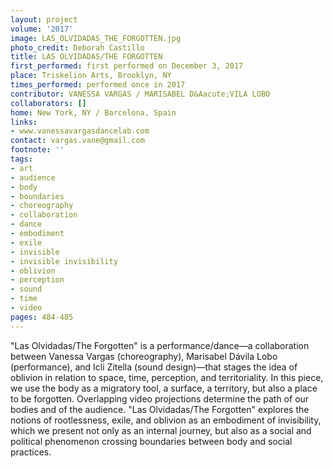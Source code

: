 ```yaml
---
layout: project
volume: '2017'
image: LAS_OLVIDADAS_THE_FORGOTTEN.jpg
photo_credit: Deborah Castillo
title: LAS OLVIDADAS/THE FORGOTTEN
first_performed: first performed on December 3, 2017
place: Triskelion Arts, Brooklyn, NY
times_performed: performed once in 2017
contributor: VANESSA VARGAS / MARISABEL D&Aacute;VILA LOBO
collaborators: []
home: New York, NY / Barcelona, Spain
links:
- www.vanessavargasdancelab.com
contact: vargas.vane@gmail.com
footnote: ''
tags:
- art
- audience
- body
- boundaries
- choreography
- collaboration
- dance
- embodiment
- exile
- invisible
- invisible invisibility
- oblivion
- perception
- sound
- time
- video
pages: 484-485
---
```


"Las Olvidadas/The Forgotten" is a performance/dance—a collaboration between Vanessa Vargas (choreography), Marisabel D&aacute;vila Lobo (performance), and Icli Zitella (sound design)—that stages the idea of oblivion in relation to space, time, perception, and territoriality. In this piece, we use the body as a migratory tool, a surface, a territory, but also a place to be forgotten. Overlapping video projections determine the path of our bodies and of the audience. "Las Olvidadas/The Forgotten" explores the notions of rootlessness, exile, and oblivion as an embodiment of invisibility, which we present not only as an internal journey, but also as a social and political phenomenon crossing boundaries between body and social practices.
